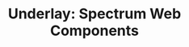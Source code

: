 ---
layout: examples.njk
title: 'Underlay: Spectrum Web Components'
displayName: Underlay
componentName: underlay
tags:
  - component-examples
---